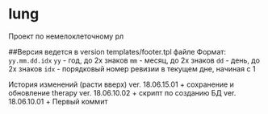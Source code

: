 # lung
Проект по немелоклеточному рл


##Версия ведется в version templates/footer.tpl файле
Формат: `yy.mm.dd.idx`
`yy`  - год, до 2х знаков
`mm`  - месяц, до 2х знаков
`dd`  - день, до 2х знаков
`idx` - порядковый номер ревизии в текущем дне, начиная с 1

История изменений (расти вверх)
ver. 18.06.15.01
	+ сохранение и обновление therapy
ver. 18.06.10.02
	+ скрипт по созданию БД
ver. 18.06.10.01
	+ Первый коммит

